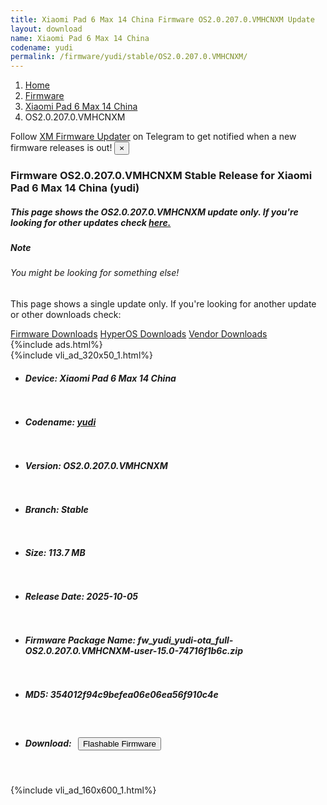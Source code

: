 ```yaml
---
title: Xiaomi Pad 6 Max 14 China Firmware OS2.0.207.0.VMHCNXM Update
layout: download
name: Xiaomi Pad 6 Max 14 China
codename: yudi
permalink: /firmware/yudi/stable/OS2.0.207.0.VMHCNXM/
---
```

<nav aria-label="breadcrumb">
    <ol class="breadcrumb">
        <li class="breadcrumb-item"><a href="/">Home</a></li>
        <li class="breadcrumb-item"><a href="/firmware/">Firmware</a></li>
        <li class="breadcrumb-item"><a href="/firmware/yudi/">Xiaomi Pad 6 Max 14 China</a></li>
        <li class="breadcrumb-item active" aria-current="page">OS2.0.207.0.VMHCNXM</li>
    </ol>
</nav>
<div class="alert alert-primary alert-dismissible fade show" role="alert">
    Follow <a href="https://t.me/XiaomiFirmwareUpdater" class="alert-link">XM Firmware Updater</a> on Telegram to get
    notified when a new firmware releases is out!
    <button type="button" class="close" data-dismiss="alert" aria-label="Close">
        <span aria-hidden="true">&times;</span>
    </button>
</div>
<div class="col-12 mx-auto">
    <h3 class="title bg-light p-2 rounded">Firmware OS2.0.207.0.VMHCNXM Stable Release for Xiaomi Pad 6 Max 14 China (yudi)</h3>
    <h5>This page shows the OS2.0.207.0.VMHCNXM update only. If you're looking for other updates check
        <a href="/firmware/yudi/">here.</a></h5>
    <div class="card">
        <div class="card-body">
            <h5 class="card-title">Note</h5>
            <h6 class="card-subtitle mb-2 text-muted">You might be looking for something else!</h6>
            <p class="card-text">This page shows a single update only.
                If you're looking for another update or other downloads check:</p>
            <a href="/firmware/" class="card-link">Firmware Downloads</a>
            <a href="/hyperos/" class="card-link">HyperOS Downloads</a>
            <a href="/vendor/" class="card-link">Vendor Downloads</a>
        </div>
    </div>
    {%include ads.html%}
    <div class="row justify-content-center">
        <div class="col-10" id="downloads">
                    <div class="card card-body">
            {%include vli_ad_320x50_1.html%}
            <ul class="list-unstyled">
                <li style="padding-bottom: 10px;">
                    <h5><b>Device: </b>Xiaomi Pad 6 Max 14 China</h5>
                </li>
                <li style="padding-bottom: 10px;">
                    <h5><b>Codename: </b> <a href="/firmware/yudi/" target="_blank">yudi</a> </h5>
                </li>
                <li style="padding-bottom: 10px;">
                    <h5><b>Version: </b>OS2.0.207.0.VMHCNXM</h5>
                </li>
                <li style="padding-bottom: 10px;">
                    <h5><b>Branch: </b>Stable</h5>
                </li>
                <li style="padding-bottom: 10px;">
                    <h5><b>Size: </b>113.7 MB</h5>
                </li>
                <li style="padding-bottom: 10px;">
                    <h5><b>Release Date: </b>2025-10-05</h5>
                </li>
                <li style="padding-bottom: 10px;">
                    <h5><b>Firmware Package Name: </b><span id="filename" class="text-dark">fw_yudi_yudi-ota_full-OS2.0.207.0.VMHCNXM-user-15.0-74716f1b6c.zip</span></h5>
                </li>
                <li style="padding-bottom: 10px;">
                    <h5><b>MD5: </b><span id="md5" class="text-muted">354012f94c9befea06e06ea56f910c4e</span></h5>
                </li>
                <li style="padding-bottom: 10px;">
                    <h5><b>Download: </b><button type="button" id="download" class="btn btn-primary"
                    style="margin: 7px;" onclick="redirect('fw_yudi_yudi-ota_full-OS2.0.207.0.VMHCNXM-user-15.0-74716f1b6c.zip'); return false;"><i class="fa fa-download"></i> Flashable Firmware</button></h5>
                </li>
            </ul>
        </div>
        </div>
        {%include vli_ad_160x600_1.html%}
    </div>
</div>
